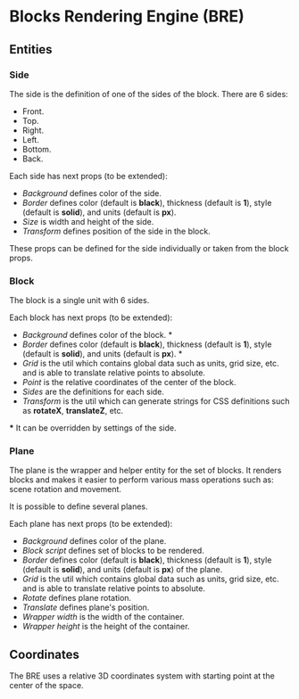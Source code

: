 # Blocks Rendering Engine (BRE)

## Entities

### Side

The side is the definition of one of the sides of the block.
There are 6 sides:

- Front.
- Top.
- Right.
- Left.
- Bottom.
- Back.

Each side has next props (to be extended):

- _Background_ defines color of the side.
- _Border_ defines color (default is **black**), thickness (default is **1**), style (default is **solid**), and units (default is **px**).
- _Size_ is width and height of the side.
- _Transform_ defines position of the side in the block.

These props can be defined for the side individually or taken from the block props.

### Block

The block is a single unit with 6 sides.

Each block has next props (to be extended):

- _Background_ defines color of the block. *
- _Border_ defines color (default is **black**), thickness (default is **1**), style (default is **solid**), and units (default is **px**). *
- _Grid_ is the util which contains global data such as units, grid size, etc. and is able to translate relative points to absolute.
- _Point_ is the relative coordinates of the center of the block.
- _Sides_ are the definitions for each side.
- _Transform_ is the util which can generate strings for CSS definitions such as __rotateX__, __translateZ__, etc.

__\*__ It can be overridden by settings of the side.

### Plane

The plane is the wrapper and helper entity for the set of blocks. It renders blocks and  makes it easier to perform various mass operations such as: scene rotation and movement.

It is possible to define several planes.

Each plane has next props (to be extended):

- _Background_ defines color of the plane.
- _Block script_ defines set of blocks to be rendered.
- _Border_ defines color (default is **black**), thickness (default is **1**), style (default is **solid**), and units (default is **px**) of the plane.
- _Grid_ is the util which contains global data such as units, grid size, etc. and is able to translate relative points to absolute.
- _Rotate_ defines plane rotation.
- _Translate_ defines plane's position.
- _Wrapper width_ is the width of the container.
- _Wrapper height_ is the height of the container.

## Coordinates

The BRE uses a relative 3D coordinates system with starting point at the center of the space.
